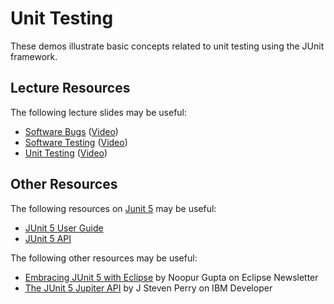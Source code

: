 Unit Testing
=================================================

These demos illustrate basic concepts related to unit testing using the JUnit framework.

## Lecture Resources ##

The following lecture slides may be useful:

  - [Software Bugs](https://docs.google.com/presentation/d/e/2PACX-1vSQZTlb11PnC4cp6CMLcb5mYurs5QMW3babFIULzDf83yaj1V_oEA-lq8hkEhXJauN_d3huSiivZCXi/pub?start=false&loop=false&delayms=3000) ([Video](https://usfca.hosted.panopto.com/Panopto/Pages/Viewer.aspx?id=4f4d5d4a-fc70-445c-a557-aff2014b831b))
  - [Software Testing](https://docs.google.com/presentation/d/e/2PACX-1vS-W1EnhNWlVsv0CLdojXcP0Jf6gnucjv4114ocX4Jl_jMsoSmUsOVIsRUnqkqMCKdZGIZs0MF0cq8p/pub?start=false&loop=false&delayms=3000) ([Video](https://usfca.hosted.panopto.com/Panopto/Pages/Viewer.aspx?id=32fcdc51-1dd6-4880-bd07-aff7013e7ac8))
  - [Unit Testing](https://docs.google.com/presentation/d/e/2PACX-1vQc4JrSBvvwHP5N2ZDxumQOUBoEak1QWrvaWGrJO5hz6hUV6OiTT2kE1TWbCboXDoGt-ttvAumhsI-O/pub?start=false&loop=false&delayms=3000) ([Video](https://usfca.hosted.panopto.com/Panopto/Pages/Viewer.aspx?id=68f43ecb-c5f2-4d61-ad1c-aff7016f6866))

## Other Resources ##

The following resources on [Junit 5](https://junit.org/junit5/) may be useful:

  - [JUnit 5 User Guide](https://junit.org/junit5/docs/current/user-guide/)
  - [JUnit 5 API](https://junit.org/junit5/docs/current/api/index.html?overview-summary.html)

The following other resources may be useful:

  - [Embracing JUnit 5 with Eclipse](https://www.eclipse.org/community/eclipse_newsletter/2017/october/article5.php) by Noopur Gupta on Eclipse Newsletter
  - [The JUnit 5 Jupiter API](https://developer.ibm.com/tutorials/j-introducing-junit5-part1-jupiter-api/) by J Steven Perry on IBM Developer
